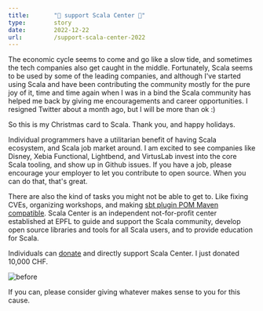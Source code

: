 ```yaml
---
title:       "🎄 support Scala Center 🎄"
type:        story
date:        2022-12-22
url:         /support-scala-center-2022
---
```


  [donate]: https://scala.epfl.ch/donate.html
  [pom]: https://github.com/sbt/librarymanagement/pull/409

The economic cycle seems to come and go like a slow tide, and
sometimes the tech companies also get caught in the middle.
Fortunately, Scala seems to be used by some of the leading companies,
and although I've started using Scala and have been contributing the community
mostly for the pure joy of it, time and time again when I was in a bind
the Scala community has helped me back by giving me encouragements and career opportunities. I resigned Twitter about a month ago, but I will be more than ok :)

So this is my Christmas card to Scala. Thank you, and happy holidays.

Individual programmers have a utilitarian benefit of having Scala ecosystem, and Scala job market around.
I am excited to see companies like Disney, Xebia Functional, Lightbend, and VirtusLab invest into the core Scala tooling, and show up in Github issues.
If you have a job, please encourage your employer to let you contribute to open source. When you can do that, that's great.

There are also the kind of tasks you might not be able to get to. Like fixing CVEs, organizing workshops, and making [sbt plugin POM Maven compatible][pom]. Scala Center is an independent not-for-profit center established at EPFL to guide and support the Scala community, develop open source libraries and tools for all Scala users, and to provide education for Scala.

Individuals can [donate][donate] and directly support Scala Center. I just donated 10,000 CHF.

![before](/images/scalacenter2022.png)

If you can, please consider giving whatever makes sense to you for this cause.
